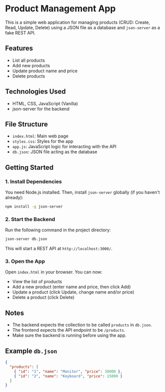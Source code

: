 # Product Management App

This is a simple web application for managing products (CRUD: Create, Read, Update, Delete) using a JSON file as a database and `json-server` as a fake REST API.

## Features
- List all products
- Add new products
- Update product name and price
- Delete products

## Technologies Used
- HTML, CSS, JavaScript (Vanilla)
- json-server for the backend

## File Structure
- `index.html`: Main web page
- `styles.css`: Styles for the app
- `app.js`: JavaScript logic for interacting with the API
- `db.json`: JSON file acting as the database

## Getting Started

### 1. Install Dependencies
You need Node.js installed. Then, install `json-server` globally (if you haven't already):

```bash
npm install -g json-server
```

### 2. Start the Backend
Run the following command in the project directory:

```bash
json-server db.json
```

This will start a REST API at `http://localhost:3000/`.

### 3. Open the App
Open `index.html` in your browser. You can now:
- View the list of products
- Add a new product (enter name and price, then click Add)
- Update a product (click Update, change name and/or price)
- Delete a product (click Delete)

## Notes
- The backend expects the collection to be called `products` in `db.json`.
- The frontend expects the API endpoint to be `/products`.
- Make sure the backend is running before using the app.

## Example `db.json`
```json
{
  "products": [
    { "id": "1", "name": "Monitor", "price": 30000 },
    { "id": "2", "name": "Keyboard", "price": 15000 }
  ]
}
```